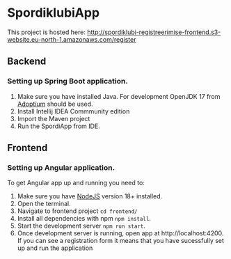 # SpordiklubiApp

This project is hosted here: http://spordiklubi-registreerimise-frontend.s3-website.eu-north-1.amazonaws.com/register

## Backend
### Setting up Spring Boot application.

1. Make sure you have installed Java. For development OpenJDK 17 from [Adoptium](https://adoptium.net/) should be used.
2. Install Intellij IDEA Commmunity edition
3. Import the Maven project
4. Run the SpordiApp from IDE.

## Frontend
### Setting up Angular application.

To get Angular app up and running you need to:

1. Make sure you have [NodeJS](https://nodejs.org/en/download/) version 18+ installed.
2. Open the terminal.
3. Navigate to frontend project `cd frontend/`
4. Install all dependencies with npm `npm install`. 
5. Start the development server `npm run start`.
6. Once development server is running, open app at http://localhost:4200.<br> 
   If you can see a registration form it means that you have sucessfully set up and run the application
